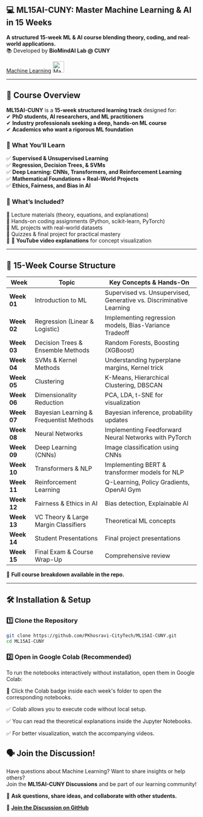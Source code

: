 ## 💻 ML15AI-CUNY: Master Machine Learning & AI in 15 Weeks

**A structured 15-week ML & AI course blending theory, coding, and real-world applications.**  
📚 Developed by **BioMindAI Lab @ CUNY**  



[Machine Learning](https://en.wikipedia.org/wiki/Machine_learning) <img src="https://upload.wikimedia.org/wikipedia/commons/6/64/Dall-e_3_%28jan_%2724%29_artificial_intelligence_icon.png" alt="Machine Learning Icon" width="30"/>

---

## 🎯 Course Overview  
**ML15AI-CUNY** is a **15-week structured learning track** designed for:  
✔ **PhD students, AI researchers, and ML practitioners**  
✔ **Industry professionals seeking a deep, hands-on ML course**  
✔ **Academics who want a rigorous ML foundation**  

### 🔹 **What You’ll Learn**  
✅ **Supervised & Unsupervised Learning**  
✅ **Regression, Decision Trees, & SVMs**  
✅ **Deep Learning: CNNs, Transformers, and Reinforcement Learning**  
✅ **Mathematical Foundations + Real-World Projects**  
✅ **Ethics, Fairness, and Bias in AI**  

### 🔹 **What’s Included?**  
📌 Lecture materials (theory, equations, and explanations)  
📌 Hands-on coding assignments (Python, scikit-learn, PyTorch)  
📌 ML projects with real-world datasets  
📌 Quizzes & final project for practical mastery  
📌 🎥 **YouTube video explanations** for concept visualization  


---

## 📅 15-Week Course Structure  

| **Week** | **Topic** | **Key Concepts & Hands-On** |
|---------|----------|---------------------------|
| **Week 01** | Introduction to ML | Supervised vs. Unsupervised, Generative vs. Discriminative Learning |
| **Week 02** | Regression (Linear & Logistic) | Implementing regression models, Bias-Variance Tradeoff |
| **Week 03** | Decision Trees & Ensemble Methods | Random Forests, Boosting (XGBoost) |
| **Week 04** | SVMs & Kernel Methods | Understanding hyperplane margins, Kernel trick |
| **Week 05** | Clustering | K-Means, Hierarchical Clustering, DBSCAN |
| **Week 06** | Dimensionality Reduction | PCA, LDA, t-SNE for visualization |
| **Week 07** | Bayesian Learning & Frequentist Methods | Bayesian inference, probability updates |
| **Week 08** | Neural Networks | Implementing Feedforward Neural Networks with PyTorch |
| **Week 09** | Deep Learning (CNNs) | Image classification using CNNs |
| **Week 10** | Transformers & NLP | Implementing BERT & transformer models for NLP |
| **Week 11** | Reinforcement Learning | Q-Learning, Policy Gradients, OpenAI Gym |
| **Week 12** | Fairness & Ethics in AI | Bias detection, Explainable AI |
| **Week 13** | VC Theory & Large Margin Classifiers | Theoretical ML concepts |
| **Week 14** | Student Presentations | Final project presentations |
| **Week 15** | Final Exam & Course Wrap-Up | Comprehensive review |

🔹 **Full course breakdown available in the repo.**  

---

## 🛠 Installation & Setup  
### 1️⃣ **Clone the Repository**
```bash
git clone https://github.com/PKhosravi-CityTech/ML15AI-CUNY.git
cd ML15AI-CUNY
```
### 2️⃣ Open in Google Colab (Recommended)
To run the notebooks interactively without installation, open them in Google Colab:

📌 Click the Colab badge inside each week's folder to open the corresponding notebooks.

✅ Colab allows you to execute code without local setup.

✅ You can read the theoretical explanations inside the Jupyter Notebooks.

✅ For better visualization, watch the accompanying videos.

## 🗣 Join the Discussion!  

Have questions about Machine Learning? Want to share insights or help others?  
Join the **ML15AI-CUNY Discussions** and be part of our learning community!  

📢 **Ask questions, share ideas, and collaborate with other students.**  

🔗 **[Join the Discussion on GitHub](https://github.com/PKhosravi-CityTech/ML15AI-CUNY/discussions)**  

